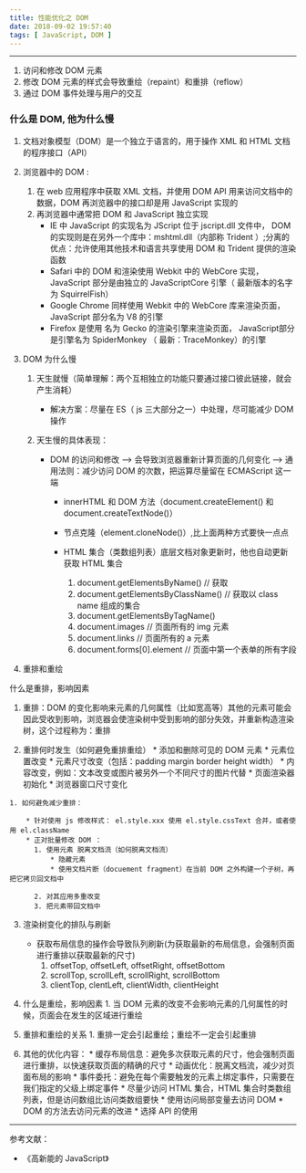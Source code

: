 ```yaml
---
title: 性能优化之 DOM
date: 2018-09-02 19:57:40
tags: [ JavaScript, DOM ]
---
```


------
1. 访问和修改 DOM 元素
2. 修改 DOM 元素的样式会导致重绘（repaint）和重排（reflow）
3. 通过 DOM 事件处理与用户的交互

### 什么是 DOM, 他为什么慢

1. 文档对象模型（DOM）是一个独立于语言的，用于操作 XML 和 HTML 文档的程序接口（API）

2. 浏览器中的 DOM :

    1. 在 web 应用程序中获取 XML 文档，并使用 DOM API 用来访问文档中的数据，DOM 再浏览器中的接口却是用 JavaScript 实现的
    2. 再浏览器中通常把 DOM 和 JavaScript 独立实现
        * IE 中 JavaScript 的实现名为 JScript 位于 jscript.dll 文件中， DOM 的实现则是在另外一个库中：mshtml.dll（内部称 Trident ）;分离的优点：允许使用其他技术和语言共享使用 DOM 和 Trident 提供的渲染函数
        * Safari 中的 DOM 和渲染使用 Webkit 中的 WebCore 实现，JavaScript 部分是由独立的 JavaScriptCore 引擎（ 最新版本的名字为 SquirrelFish）
        * Google Chrome 同样使用 Webkit 中的 WebCore 库来渲染页面，JavaScript 部分名为 V8 的引擎
        * Firefox 是使用 名为 Gecko 的渲染引擎来渲染页面， JavaScript部分是引擎名为 SpiderMonkey （ 最新：TraceMonkey）的引擎

3. DOM 为什么慢
    1. 天生就慢（简单理解：两个互相独立的功能只要通过接口彼此链接，就会产生消耗）
        * 解决方案：尽量在 ES（ js 三大部分之一）中处理，尽可能减少 DOM 操作
    2. 天生慢的具体表现：

        * DOM 的访问和修改 --> 会导致浏览器重新计算页面的几何变化 --> 通用法则：减少访问 DOM 的次数，把运算尽量留在 ECMAScript 这一端

          * innerHTML 和 DOM 方法（document.createElement() 和 document.createTextNode()）
          * 节点克隆（element.cloneNode()）,比上面两种方式要快一点点

          * HTML 集合（类数组列表）底层文档对象更新时，他也自动更新
            获取 HTML 集合
              1. document.getElementsByName() // 获取
              2. document.getElementsByClassName() // 获取以 class name 组成的集合
              3. document.getElementsByTagName()
              4. document.images // 页面所有的 img 元素
              5. document.links // 页面所有的 a 元素
              6. document.forms[0].element // 页面中第一个表单的所有字段



4. 重排和重绘

  什么是重排，影响因素

  1. 重排：DOM 的变化影响来元素的几何属性（比如宽高等）其他的元素可能会因此受收到影响，浏览器会使渲染树中受到影响的部分失效，并重新构造渲染树，这个过程称为：重排

  2. 重排何时发生（如何避免重排重绘）
    * 添加和删除可见的 DOM 元素
    * 元素位置改变
    * 元素尺寸改变（包括：padding margin border height width）
    * 内容改变，例如：文本改变或图片被另外一个不同尺寸的图片代替
    * 页面渲染器初始化
    * 浏览器窗口尺寸变化

    1. 如何避免减少重排：

        * 针对使用 js 修改样式： el.style.xxx 使用 el.style.cssText 合并，或者使用 el.className
        * 正对批量修改 DOM ：
          1. 使用元素 脱离文档流（如何脱离文档流）
              * 隐藏元素
              * 使用文档片断（docuement fragment）在当前 DOM 之外构建一个子树，再把它拷贝回文档中

          2. 对其应用多重改变
          3. 把元素带回文档中

  3. 渲染树变化的排队与刷新
      * 获取布局信息的操作会导致队列刷新(为获取最新的布局信息，会强制页面进行重排以获取最新的尺寸)
          1. offsetTop, offsetLeft, offsetRight, offsetBottom
          2. scrollTop, scrollLeft, scrollRight, scrollBottom
          3. clientTop, clentLeft, clientWidth, clientHeight


  4. 什么是重绘，影响因素
    1. 当 DOM 元素的改变不会影响元素的几何属性的时候，页面会在发生的区域进行重绘

  5. 重排和重绘的关系
    1. 重排一定会引起重绘；重绘不一定会引起重排

  6. 其他的优化内容：
    * 缓存布局信息：避免多次获取元素的尺寸，他会强制页面进行重排，以快速获取页面的精确的尺寸
    * 动画优化：脱离文档流，减少对页面布局的影响
    * 事件委托：避免在每个需要触发的元素上绑定事件，只需要在我们指定的父级上绑定事件
    * 尽量少访问 HTML 集合，HTML 集合时类数组列表，但是访问数组比访问类数组要快
    * 使用访问局部变量去访问 DOM
    * DOM 的方法去访问元素的改进
    * 选择 API 的使用
---------
参考文献：

* 《高新能的 JavaScript》
